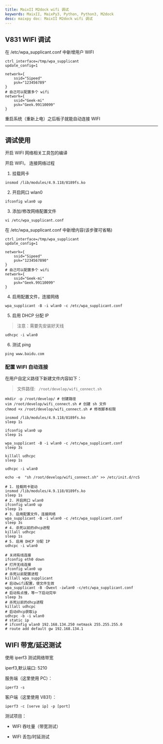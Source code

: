 ```yaml
---
title: MaixII M2dock wifi 调试
keywords: MaixII, MaixPy3, Python, Python3, M2dock
desc: maixpy doc: MaixII M2dock wifi 调试
---
```



## V831 WIFI 调试

在 /etc/wpa_supplicant.conf 中新增用户 WIFI 

```text
ctrl_interface=/tmp/wpa_supplicant
update_config=1

network={
    ssid="Sipeed"
    psk="123456789"
}
# 自己可以配置多个 wifi
network={
    ssid="Geek-mi"
    psk="Geek.99110099"
}
```

重启系统（重新上电）之后板子就能自动连接 WIFI

***

## 调试使用

开启 WIFI 网络相关工具包的编译

开启 WIFI， 连接网络过程

1. 挂载网卡

```text
insmod /lib/modules/4.9.118/8189fs.ko
```

2. 开启网口 wlan0

```text
ifconfig wlan0 up
```

3. 添加/修改网络配置文件

```text
vi /etc/wpa_supplicant.conf
```



在 /etc/wpa_supplicant.conf 中新增内容(该步骤可省略)

```text
ctrl_interface=/tmp/wpa_supplicant
update_config=1

network={
    ssid="Sipeed"
    psk="1234567890"
}
# 自己可以配置多个 wifi
network={
    ssid="Geek-mi"
    psk="Geek.99110099"
}
```



4. 启用配置文件，连接网络

```text
wpa_supplicant -B -i wlan0 -c /etc/wpa_supplicant.conf
```



5. 启用 DHCP 分配 IP

> 注意：需要先安装好天线

```text
udhcpc -i wlan0
```

6. 测试 ping

```text
ping www.baidu.com
```

### 配置 WIFI 自动连接



在用户自定义路径下新建文件内容如下：

> 文件路径: ` /root/develop/wifi_connect.sh`

```text
mkdir -p /root/develop/ # 创建路径
vim /root/develop/wifi_connect.sh # 创建 sh 文件
chmod +x /root/develop/wifi_connect.sh # 修改脚本权限

```



```text
insmod /lib/modules/4.9.118/8189fs.ko
sleep 1s

ifconfig wlan0 up
sleep 1s

wpa_supplicant -B -i wlan0 -c /etc/wpa_supplicant.conf
sleep 3s

killall udhcpc
sleep 1s

udhcpc -i wlan0
```



```text
echo -e  "sh /root/develop/wifi_connect.sh" >> /etc/init.d/rcS
```

```text
# 1. 挂载网卡驱动
insmod /lib/modules/4.9.118/8189fs.ko
sleep 1s
# 2. 开启网口 wlan0
ifconfig wlan0 up
sleep 1s
# 3. 启用配置文件，连接网络
wpa_supplicant -B -i wlan0 -c /etc/wpa_supplicant.conf
sleep 3s
# 4. 杀死以前的dhcp进程
killall udhcpc
sleep 1s
# 5. 启用 DHCP 分配 IP
udhcpc -i wlan0
```



```text
# 关闭有线连接
ifconfig eth0 down
# 打开无线连接
ifconfig wlan0 up
# 杀死以前配置进程
killall wpa_supplicant
# 启动wifi配置，使文件生效
wpa_supplicant -B -Dwext -iwlan0 -c/etc/wpa_supplicant.conf
# 启动有点慢，等一下启动完毕
sleep 3s
# 杀死以前的dhcp进程
killall udhcpc
# 启动dhcp获取ip
udhcpc -b -i wlan0
# static ip
# ifconfig wlan0 192.168.134.250 netmask 255.255.255.0
# route add default gw 192.168.134.1

```



## WIFI 带宽/延迟测试

使用 iperf3 测试网络带宽

iperf3,默认端口: 5210



服务端（这里使用 PC）：

```text
iperf3 -s
```

客户端（这里使用 V831）：

```text
iperf3 -c [serve ip] -p [port]
```

测试项目：

- WIFI 吞吐量（带宽测试）

- WIFI 丢包/时延测试
